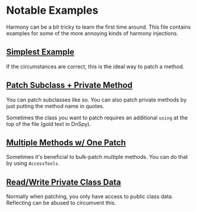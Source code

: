 # Notable Examples

Harmony can be a bit tricky to learn the first time around. This file contains examples for some of the more annoying kinds of harmony injections.

## [Simplest Example](https://github.com/toasterparty/oc2-modding/blob/58efd3ab97668fd8047bf3ad79c129374bfb624a/OC2Modding/CustomOrderLifetime.cs#L26..L31)

If the circumstances are correct, this is the ideal way to patch a method.

## [Patch Subclass + Private Method](https://github.com/toasterparty/oc2-modding/blob/55dc329ebfd0d89b3352235c85f24e8daf855512/OC2Modding/DisplayModsOnResultsScreen.cs#L144..L149)

You can patch subclasses like so. You can also patch private methods by just putting the method name in quotes.

Sometimes the class you want to patch requires an additional `using` at the top of the file (gold text in DnSpy).

## [Multiple Methods w/ One Patch](https://github.com/toasterparty/oc2-modding/blob/55dc329ebfd0d89b3352235c85f24e8daf855512/idea/DisplayLeaderboardScores.cs#L239..L254)

Sometimes it's beneficial to bulk-patch multiple methods. You can do that by using `AccessTools`.

## [Read/Write Private Class Data](https://github.com/toasterparty/oc2-modding/blob/9c748c8453682b6b2e120802755ca7a9705587eb/OC2Modding/LevelProgression.cs#L106..L119)

Normally when patching, you only have access to public class data. Reflecting can be abused to circumvent this.
